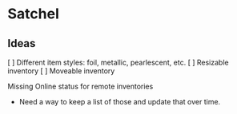 # Satchel

## Ideas
[ ] Different item styles: foil, metallic, pearlescent, etc.
[ ] Resizable inventory
[ ] Moveable inventory


Missing Online status for remote inventories
- Need a way to keep a list of those and update that over time.